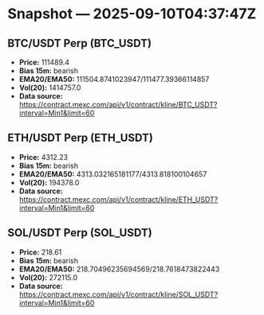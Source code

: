 # Snapshot — 2025-09-10T04:37:47Z

## BTC/USDT Perp (BTC_USDT)
- **Price:** 111489.4
- **Bias 15m:** bearish
- **EMA20/EMA50:** 111504.8741023947/111477.39366114857
- **Vol(20):** 1414757.0
- **Data source:** https://contract.mexc.com/api/v1/contract/kline/BTC_USDT?interval=Min1&limit=60

## ETH/USDT Perp (ETH_USDT)
- **Price:** 4312.23
- **Bias 15m:** bearish
- **EMA20/EMA50:** 4313.032165181177/4313.818100104657
- **Vol(20):** 194378.0
- **Data source:** https://contract.mexc.com/api/v1/contract/kline/ETH_USDT?interval=Min1&limit=60

## SOL/USDT Perp (SOL_USDT)
- **Price:** 218.61
- **Bias 15m:** bearish
- **EMA20/EMA50:** 218.70496235694569/218.7618473822443
- **Vol(20):** 272115.0
- **Data source:** https://contract.mexc.com/api/v1/contract/kline/SOL_USDT?interval=Min1&limit=60

